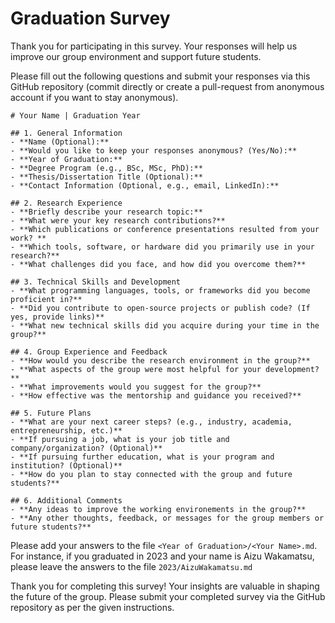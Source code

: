 #  Graduation Survey

Thank you for participating in this survey. Your responses will help us improve our group environment and support future students.

Please fill out the following questions and submit your responses via this GitHub repository (commit directly or create a pull-request from anonymous account if you want to stay anonymous).

```
# Your Name | Graduation Year

## 1. General Information
- **Name (Optional):**
- **Would you like to keep your responses anonymous? (Yes/No):**
- **Year of Graduation:**
- **Degree Program (e.g., BSc, MSc, PhD):**
- **Thesis/Dissertation Title (Optional):**
- **Contact Information (Optional, e.g., email, LinkedIn):**

## 2. Research Experience
- **Briefly describe your research topic:**
- **What were your key research contributions?**
- **Which publications or conference presentations resulted from your work? **
- **Which tools, software, or hardware did you primarily use in your research?**
- **What challenges did you face, and how did you overcome them?**

## 3. Technical Skills and Development
- **What programming languages, tools, or frameworks did you become proficient in?**
- **Did you contribute to open-source projects or publish code? (If yes, provide links)**
- **What new technical skills did you acquire during your time in the group?**

## 4. Group Experience and Feedback
- **How would you describe the research environment in the group?**
- **What aspects of the group were most helpful for your development?**
- **What improvements would you suggest for the group?**
- **How effective was the mentorship and guidance you received?**

## 5. Future Plans
- **What are your next career steps? (e.g., industry, academia, entrepreneurship, etc.)**
- **If pursuing a job, what is your job title and company/organization? (Optional)**
- **If pursuing further education, what is your program and institution? (Optional)**
- **How do you plan to stay connected with the group and future students?**

## 6. Additional Comments
- **Any ideas to improve the working environements in the group?**
- **Any other thoughts, feedback, or messages for the group members or future students?**

```

Please add your answers to the file `<Year of Graduation>/<Your Name>.md`. For instance, if you graduated in 2023 and your name is Aizu Wakamatsu, please leave the answers to the file `2023/AizuWakamatsu.md`

Thank you for completing this survey! Your insights are valuable in shaping the future of the group. Please submit your completed survey via the GitHub repository as per the given instructions.
